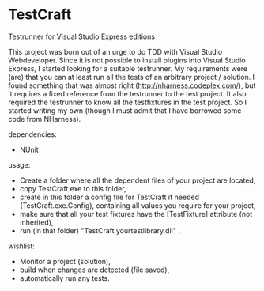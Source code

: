 TestCraft
=========

Testrunner for Visual Studio Express editions


This project was born out of an urge to do TDD with Visual Studio Webdeveloper. Since it is not possible to
install plugins into Visual Studio Express, I started looking for a suitable testrunner. My requirements were
(are) that you can at least run all the tests of an arbitrary project / solution.
I found something that was almost right (http://nharness.codeplex.com/), but it requires a fixed reference from
the testrunner to the test project. It also required the testrunner to know all the testfixtures in the 
test project.
So I started writing my own (though I must admit that I have borrowed some code from NHarness).


dependencies:
  - NUnit

usage: 
  - Create a folder where all the dependent files of your project are located,
  - copy TestCraft.exe to this folder,
  - create in this folder a config file for TestCraft if needed (TestCraft.exe.Config), containing all values you require for your project,
  - make sure that all your test fixtures have the [TestFixture] attribute (not inherited),
  - run (in that folder) "TestCraft yourtestlibrary.dll" .

wishlist:
  - Monitor a project (solution),
  - build when changes are detected (file saved),
  - automatically run any tests.

